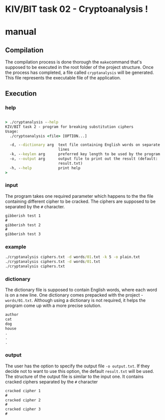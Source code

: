 
# KIV/BIT task 02 - Cryptoanalysis !

# manual

## Compilation

The compilation process is done thorough the `make`command that's supposed to be executed in the root folder of the project structure. Once the process has completed, a file called `cryptanalysis` will be generated. This file represents the executable file of the application.

## Execution

### help

```cmd

> ./cryptanalysis --help
KIV/BIT task 2 - program for breaking substitution ciphers
Usage:
  ./cryptoanalysis <file> [OPTION...]

  -d, --dictionary arg  text file containing English words on separate
                        lines
  -k, --keylen arg      preferred key length to be used by the program
  -o, --output arg      output file to print out the result (default:
                        result.txt)
  -h, --help            print help
>
```
### input
The program takes one required parameter which happens to the the file containing different cipher to be cracked. The ciphers are supposed to be separated by the `#` character.
```cmd
gibberish test 1
#
gibberish test 2
#
gibberish test 3
```

### example
```cmd
./cryptanalysis ciphers.txt -d words/01.txt -k 5 -o plain.txt
./cryptanalysis ciphers.txt -d words/01.txt
./cryptanalysis ciphers.txt
```

### dictionary
The dictionary file is supposed to contain English words, where each word is on a new line. One dictionary comes prepacked with the project - `words/01.txt`. Although using a dictionary is not required, it helps the program come up with a more precise solution.
```cmd
author
cat
dog
house
.
.
.
```
### output
The user has the option to specify the output file `-o output.txt`.  If they decide not to want to use this option, the default `result.txt` will be used. The structure of the output file is similar to the input one. It contains cracked ciphers separated by the `#` character
```cmd
cracked cipher 1
#
cracked cipher 2
#
cracked cipher 3
#
```